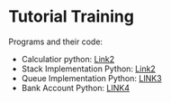 # Tutorial Training

Programs and their code:

- Calculatior python: [Link2](https://github.com/BeginnerUser-vss/Demo_Training/blob/main/CalcSimple.py)
- Stack Implementation Python: [Link2](https://github.com/BeginnerUser-vss/Demo_Training/blob/main/StackDemo.py)
- Queue Implementation Python: [LINK3](https://github.com/BeginnerUser-vss/Demo_Training/blob/main/QueueDemo.py)
- Bank Account Python: [LINK4](https://github.com/BeginnerUser-vss/Demo_Training/blob/main/BankAcc.py)